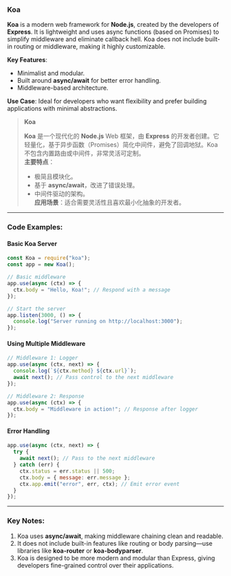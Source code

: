 ### Koa

<audio src="C:\Users\10691\Downloads\__Koa__ is a mo.mp3"></audio>

**Koa** is a modern web framework for **Node.js**, created by the developers of **Express**. It is lightweight and uses async functions (based on Promises) to simplify middleware and eliminate callback hell. Koa does not include built-in routing or middleware, making it highly customizable.

**Key Features**:  

- Minimalist and modular.  
- Built around **async/await** for better error handling.  
- Middleware-based architecture.

**Use Case**: Ideal for developers who want flexibility and prefer building applications with minimal abstractions.

> **Koa**  
>
> <audio src="C:\Users\10691\Downloads\Koa 是一个现代化的 Nod.mp3"></audio>
>
> **Koa** 是一个现代化的 **Node.js** Web 框架，由 **Express** 的开发者创建。它轻量化，基于异步函数（Promises）简化中间件，避免了回调地狱。Koa 不包含内置路由或中间件，非常灵活可定制。  
> **主要特点**：  
>
> - 极简且模块化。  
> - 基于 **async/await**，改进了错误处理。  
> - 中间件驱动的架构。  
> **应用场景**：适合需要灵活性且喜欢最小化抽象的开发者。

---

### Code Examples:

<audio src="C:\Users\10691\Downloads\这段代码展示了如何使用Koa框.mp3"></audio>

#### **Basic Koa Server**
```javascript
const Koa = require("koa");
const app = new Koa();

// Basic middleware
app.use(async (ctx) => {
  ctx.body = "Hello, Koa!"; // Respond with a message
});

// Start the server
app.listen(3000, () => {
  console.log("Server running on http://localhost:3000");
});
```

#### **Using Multiple Middleware**
```javascript
// Middleware 1: Logger
app.use(async (ctx, next) => {
  console.log(`${ctx.method} ${ctx.url}`);
  await next(); // Pass control to the next middleware
});

// Middleware 2: Response
app.use(async (ctx) => {
  ctx.body = "Middleware in action!"; // Response after logger
});
```

#### **Error Handling**
```javascript
app.use(async (ctx, next) => {
  try {
    await next(); // Pass to the next middleware
  } catch (err) {
    ctx.status = err.status || 500;
    ctx.body = { message: err.message };
    ctx.app.emit("error", err, ctx); // Emit error event
  }
});
```

---

### Key Notes:

<audio src="C:\Users\10691\Downloads\1. Koa uses __a.mp3"></audio>

1. Koa uses **async/await**, making middleware chaining clean and readable.  
2. It does not include built-in features like routing or body parsing—use libraries like **koa-router** or **koa-bodyparser**.  
3. Koa is designed to be more modern and modular than Express, giving developers fine-grained control over their applications.